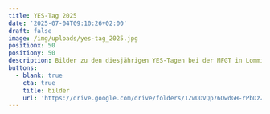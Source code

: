 ```yaml
---
title: YES-Tag 2025
date: '2025-07-04T09:10:26+02:00'
draft: false
image: /img/uploads/yes-tag_2025.jpg
positionx: 50
positiony: 50
description: Bilder zu den diesjährigen YES-Tagen bei der MFGT in Lommis.
buttons:
  - blank: true
    cta: true
    title: bilder
    url: 'https://drive.google.com/drive/folders/1ZwDDVQp76OwdGH-rPbDzZ7GA9dqgJ2E5'
---
```


